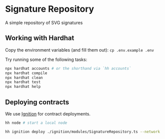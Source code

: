 # Signature Repository

A simple repository of SVG signatures

## Working with Hardhat

Copy the environment variables (and fill them out): `cp .env.example .env`

Try running some of the following tasks:

```bash
npx hardhat accounts # or the shorthand via `hh accounts`
npx hardhat compile
npx hardhat clean
npx hardhat test
npx hardhat help
```

## Deploying contracts

We use [Ignition](https://hardhat.org/ignition/docs/getting-started#overview) for contract deployments.

```bash
hh node # start a local node

hh ignition deploy ./ignition/modules/SignatureRepository.ts --network localhost
```
